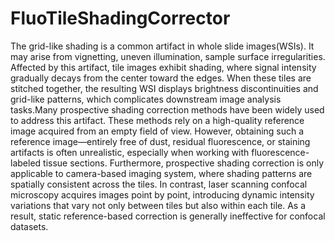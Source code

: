 # FluoTileShadingCorrector
The grid-like shading is a common artifact in whole slide images(WSIs). It may arise from vignetting, uneven illumination, sample surface irregularities. Affected by this artifact, tile images exhibit shading, where signal intensity gradually decays from the center toward the edges. When these tiles are stitched together, the resulting WSI displays brightness discontinuities and grid-like patterns, which complicates downstream image analysis tasks.Many prospective shading correction methods have been widely used to address this artifact. These methods rely on a high-quality reference image acquired from an empty field of view. However, obtaining such a reference image—entirely free of dust, residual fluorescence, or staining artifacts is often unrealistic, especially when working with fluorescence-labeled tissue sections. Furthermore, prospective shading correction is only applicable to camera-based imaging system, where shading patterns are spatially consistent across the tiles. In contrast, laser scanning confocal microscopy acquires images point by point, introducing dynamic intensity variations that vary not only between tiles but also within each tile.  As a result, static reference-based correction is generally ineffective for confocal datasets.







